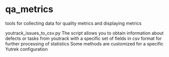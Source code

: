 # qa_metrics
tools for collecting data for quality metrics and displaying metrics


youtrack_issues_to_csv.py
The script allows you to obtain information about defects or tasks from youtrack with a specific set of fields in csv format for further processing of statistics
Some methods are customized for a specific Yutrek configuration
